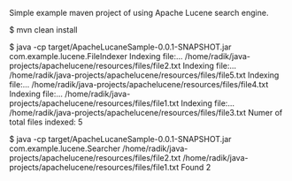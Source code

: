 Simple example maven project of using Apache Lucene search engine.

<!-- Install maven projects -->
$ mvn clean install

<!-- Runs file indexer by content of all files in the resources/files and creates index in the resources/index -->
$ java -cp target/ApacheLucaneSample-0.0.1-SNAPSHOT.jar com.example.lucene.FileIndexer
Indexing file:... /home/radik/java-projects/apachelucene/resources/files/file2.txt
Indexing file:... /home/radik/java-projects/apachelucene/resources/files/file5.txt
Indexing file:... /home/radik/java-projects/apachelucene/resources/files/file4.txt
Indexing file:... /home/radik/java-projects/apachelucene/resources/files/file1.txt
Indexing file:... /home/radik/java-projects/apachelucene/resources/files/file3.txt
Numer of total files indexed:  5

<!-- Runs searching of files by index located in the resources/index by query string 'three' -->
$ java -cp target/ApacheLucaneSample-0.0.1-SNAPSHOT.jar com.example.lucene.Searcher
/home/radik/java-projects/apachelucene/resources/files/file2.txt
/home/radik/java-projects/apachelucene/resources/files/file1.txt
Found 2
